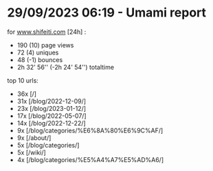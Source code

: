 # 29/09/2023 06:19 - Umami report
for www.shifeiti.com [24h] :

 - 190 (10) page views
 - 72 (4) uniques
 - 48 (-1) bounces
 - 2h 32' 56'' (-2h 24' 54'') totaltime


top 10 urls:
 - 36x [/]
 - 31x [/blog/2022-12-09/]
 - 23x [/blog/2023-01-12/]
 - 17x [/blog/2022-05-07/]
 - 14x [/blog/2022-12-22/]
 - 9x [/blog/categories/%E6%8A%80%E6%9C%AF/]
 - 9x [/about/]
 - 5x [/blog/categories/]
 - 5x [/wiki/]
 - 4x [/blog/categories/%E5%A4%A7%E5%AD%A6/]


